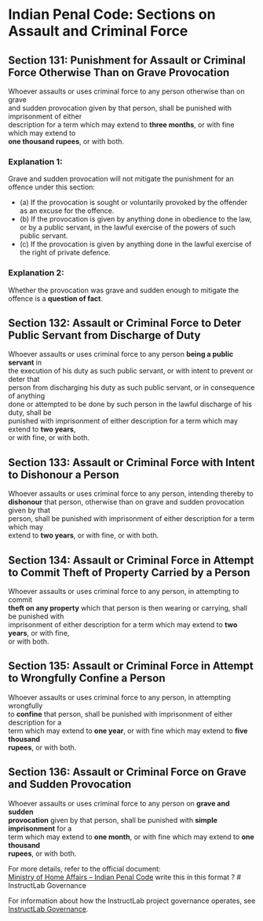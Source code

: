 # Indian Penal Code: Sections on Assault and Criminal Force

## Section 131: Punishment for Assault or Criminal Force Otherwise Than on Grave Provocation

Whoever assaults or uses criminal force to any person otherwise than on grave  
and sudden provocation given by that person, shall be punished with imprisonment of either  
description for a term which may extend to **three months**, or with fine which may extend to  
**one thousand rupees**, or with both.  

### Explanation 1:
Grave and sudden provocation will not mitigate the punishment for an offence under this section:
- (a) If the provocation is sought or voluntarily provoked by the offender as an excuse for the offence.  
- (b) If the provocation is given by anything done in obedience to the law, or by a public servant, in the lawful exercise of the powers of such public servant.  
- (c) If the provocation is given by anything done in the lawful exercise of the right of private defence.  

### Explanation 2:
Whether the provocation was grave and sudden enough to mitigate the offence is a **question of fact**.  

## Section 132: Assault or Criminal Force to Deter Public Servant from Discharge of Duty

Whoever assaults or uses criminal force to any person **being a public servant** in  
the execution of his duty as such public servant, or with intent to prevent or deter that  
person from discharging his duty as such public servant, or in consequence of anything  
done or attempted to be done by such person in the lawful discharge of his duty, shall be  
punished with imprisonment of either description for a term which may extend to **two years**,  
or with fine, or with both.  

## Section 133: Assault or Criminal Force with Intent to Dishonour a Person

Whoever assaults or uses criminal force to any person, intending thereby to  
**dishonour** that person, otherwise than on grave and sudden provocation given by that  
person, shall be punished with imprisonment of either description for a term which may  
extend to **two years**, or with fine, or with both.  

## Section 134: Assault or Criminal Force in Attempt to Commit Theft of Property Carried by a Person

Whoever assaults or uses criminal force to any person, in attempting to commit  
**theft on any property** which that person is then wearing or carrying, shall be punished with  
imprisonment of either description for a term which may extend to **two years**, or with fine,  
or with both.  

## Section 135: Assault or Criminal Force in Attempt to Wrongfully Confine a Person

Whoever assaults or uses criminal force to any person, in attempting wrongfully  
to **confine** that person, shall be punished with imprisonment of either description for a  
term which may extend to **one year**, or with fine which may extend to **five thousand  
rupees**, or with both.  

## Section 136: Assault or Criminal Force on Grave and Sudden Provocation

Whoever assaults or uses criminal force to any person on **grave and sudden  
provocation** given by that person, shall be punished with **simple imprisonment** for a  
term which may extend to **one month**, or with fine which may extend to **one thousand  
rupees**, or with both.  

For more details, refer to the official document:  
[Ministry of Home Affairs – Indian Penal Code](https://www.mha.gov.in/sites/default/files/250883_english_01042024.pdf)
write this in this format ? # InstructLab Governance

For information about how the InstructLab project governance operates, see [InstructLab Governance](https://github.com/instructlab/community/blob/main/GOVERNANCE.md).